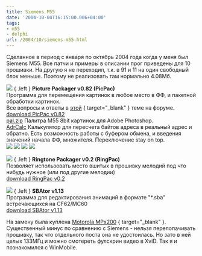 ```yaml
---
title: Siemens M55
date: '2004-10-04T16:15:00.006+04:00'
tags:
- m55
- delphi
url: /2004/10/siemens-m55.html
---
```

Сделанное в период с января по октябрь 2004 года когда у меня был Siemens М55.
Все патчи и примеры в описании прог приведены для 10 прошивки. На другую я не переходил, т.к. в 91 и 11 на один свободный блок меньше. Поэтому не реализовать там нормально 4.08Мб.

![](/assets/img/200X/m55/PicPac.gif)
{ .left }
**Picture Packager v0.82 (PicPac)**  
Программа для перемещения картинок в любое место в ФФ, и пакетной обработки картинок.  
Все вопросы и ответы в [этой](http://forum.siemens-club.ru/viewtopic.php?TopicID=356550)
{ target="_blank" } теме на форуме.  
[download PicPac v0.82](/assets/img/200X/m55/PicPac.zip)  
[pal.zip](/assets/img/200X/m55/pal.zip) Палитра M55 8bit картинок для Adobe Photoshop.  
[AdrCalc](/assets/img/200X/m55/AdrCalc.zip) Калькулятор для пересчета байтов адреса в реальный адрес и обратно. Есть возможность работы с буфером обмена, и введения значений начала ФФ, множителя. Переключение stay on top.  
![](/assets/img/200X/m55/screen1.gif)
![](/assets/img/200X/m55/menu.gif)
![](/assets/img/200X/m55/screen3.gif)
![](/assets/img/200X/m55/screen4.gif)

![](/assets/img/200X/m55/RingPac_ico.gif)
{ .left }
**Ringtone Packager v0.2 (RingPac)**  
Позволяет использовать место вшитых в прошивку мелодий под что нибудь нужное (или под другие мелодии)  
[download RingPac v0.2](/assets/img/200X/m55/RingPac.zip)

![](/assets/img/200X/m55/SBAtor_ico.gif)
{ .left }
**SBAtor v1.13**  
Программа для редактирования анимаций в формате "*.sba" встречающихся на CF62/MC60    
[download SBAtor v1.13](/assets/img/200X/m55/sba.zip)

На замену была куплена [Motorola MPx200](http://www.ixbt.com/mobile/review/motorola-mpx200.shtml)
{ target="_blank" }. Существенный минус по сравнению с Siemens - нельзя перелопачивать прошивку, так что отдельного поста она не удостоилась. Но зато в ней целых 133МГц и можно смотереть фулскрин видео в XviD. Так я и познакомился с WinMobile.
